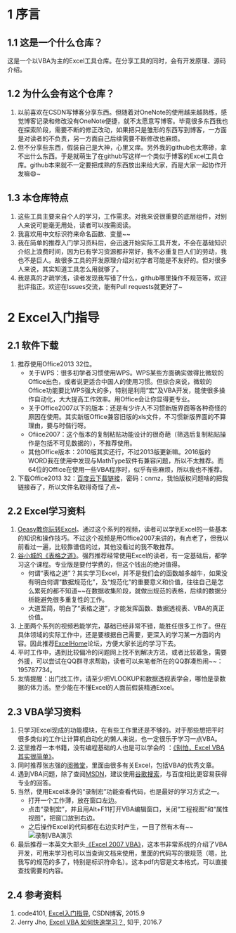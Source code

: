 # 1 序言
## 1.1 这是一个什么仓库？

这是一个以VBA为主的Excel工具仓库。在分享工具的同时，会有开发原理、源码介绍。

## 1.2 为什么会有这个仓库？

1. 以前喜欢在CSDN写博客分享东西。但随着对OneNote的使用越来越熟练，感觉博客记录和修改没有OneNote便捷，就不太愿意写博客。毕竟很多东西我也在探索阶段，需要不断的修正改动，如果把只是雏形的东西写到博客，一方面是对读者的不负责，另一方面自己后续需要不断修改也麻烦。
2. 但不分享些东西，假装自己是大神，心里又痒。另外我的github也太寒碜，拿不出什么东西。于是就萌生了在github写这样一个类似于博客的Excel工具仓库。github本来就不一定要把成熟的东西放出来给大家，而是大家一起协作开发嘛:smile:~

## 1.3 本仓库特点

1. 这些工具主要来自个人的学习，工作需求。对我来说很重要的底层组件，对别人来说可能毫无用处，读者可以按需阅读。
2. 我喜欢用中文标识符来命名函数、变量~~
3. 我在简单的推荐入门学习资料后，会迅速开始实际工具开发，不会在基础知识介绍上浪费时间，因为已有学习资源都非常好，我不必重复巨人们的劳动，我也不是巨人。故很多工具的开发原理介绍对初学者可能是不友好的。但对很多人来说，其实知道工具怎么用就够了。
4. 我是真的才疏学浅，读者发现我写错了什么，github哪里操作不规范等，欢迎批评指正。欢迎在Issues交流，能有Pull requests就更好了~

# 2 Excel入门指导

## 2.1 软件下载

1. 推荐使用Office2013 32位。
	* 关于WPS：很多初学者习惯使用WPS。WPS某些方面确实做得比微软的Office出色，或者说更适合中国人的使用习惯。但综合来说，微软的Office功能要比WPS强大的多，特别是利用“宏”及VBA开发，能使很多操作自动化，大大提高工作效率。用Office会让你显得更专业。
	* 关于Office2007以下的版本：还是有少许人不习惯新版界面等各种奇怪的原因在使用。其实新版Office兼容旧版的xls文件，不习惯新版界面的不算理由，要与时偕行呀。
	* Ofiice2007：这个版本的复制粘贴功能设计的很奇葩（筛选后复制粘贴操作是包括不可见数据的），不推荐使用。
	* 其他Office版本：2010版其实还行，不过2013版更新嘛。2016版的WORD我在使用中发现与MathType软件有兼容问题，所以不太推荐。而64位的Office在使用一些VBA程序时，似乎有些麻烦，所以我也不推荐。
2. 下载Office2013 32：[百度云下载链接](http://pan.baidu.com/s/1gdTSUJ5)，密码：cnmz，我怕版权问题啥的把我链接吞了，所以文件名取得奇怪了点~

## 2.2 Excel学习资料

1. [Oeasy教你玩转Excel](http://v.qq.com/vplus/oeasy/foldervideos/2we000001o2lkfz)。通过这个系列的视频，读者可以学到Excel的一些基本的知识和操作技巧。不过这个视频是用Office2007来讲的，有点老了，但我以前看过一遍，比较靠谱信的过，其他没看过的我不敢推荐。
2. [谷小城的《表格之道》](http://study.163.com/course/introduction/359002.htm#/courseDetail)。强烈推荐经常使用Excel的读者，有一定基础后，都学习这个课程。专业版是要付学费的，但这个钱出的绝对值得。
	* 何谓“表格之道”？其实学习Excel，并不是我们会的函数越多越牛，如果没有明白何谓“数据规范化”，及“规范化”的重要意义和价值，往往自己是怎么累死的都不知道~~在数据收集阶段，就做出规范的表格，后续的数据分析能避免很多重复性的工作。
	* 大道至简，明白了“表格之道”，才能发挥函数、数据透视表、VBA的真正价值。
3. 上面两个系列的视频若能学完，基础已经非常不错，能胜任很多工作了。但在具体领域的实际工作中，还是要根据自己需要，更深入的学习某一方面的内容。因此推荐[ExcelHome](http://club.excelhome.net/forum-1-1.html)论坛，方便大家长远的学习下去。
4. 平时工作中，遇到比较偏冷的问题网上找不到解决方法，或者比较着急，需要外援，可以尝试在QQ群寻求帮助，读者可以来笔者所在的QQ群凑热闹~~：195787734。
5. 友情提醒：出门找工作，请至少把VLOOKUP和数据透视表学会，哪怕是录数据的体力活。至少能在不懂Excel的人面前假装精通Excel。

## 2.3 VBA学习资料

1. 只学习Excel现成的功能模块，在有些工作里还是不够的。对于那些想把平时很多类似的工作让计算机自动化的懒人来说，也一定很乐于学习一点VBA。
2. 这里推荐一本书籍，没有编程基础的人也是可以学会的 ：[《别怕，Excel VBA其实很简单》](http://pan.baidu.com/s/1jGiuSIU)。
3. 同时推荐张志强的[阅微堂](http://zhiqiang.org/blog/tag/excel)，里面由很多有关Excel，包括VBA的优秀文章。
4. 遇到VBA问题，除了查阅[MSDN](https://msdn.microsoft.com/library)，建议使用[谷歌搜索](https://www.google.com/)，与百度相比更容易获得专业的回答。
5. 当然，使用Excel本身的“录制宏”功能查看代码，也是最好的学习方式之一。
	* 打开一个工作薄，放在窗口左边。
	* 点击“录制宏”，并且用Alt+F11打开VBA编辑窗口，关闭“工程视图”和“属性视图”，把窗口放到右边。
	* 之后操作Excel的代码都在右边实时产生，一目了然有木有~~
![录制VBA演示](http://p1.bqimg.com/4851/c729f87570a6694c.png)
6. 最后推荐一本英文大部头[《Excel 2007 VBA》](http://pan.baidu.com/s/1bpn5ZPX)，这本书非常系统的介绍了VBA开发，可用来学习也可以当查询文档来使用，里面的代码写的很规范（嗯，比我写的规范的多了，特别是标识符命名）。这本pdf内容是文本格式，可以直接查找需要的内容。


## 2.4 参考资料

1. code4101, [Excel入门指导](http://blog.csdn.net/code4101/article/details/47754663), CSDN博客, 2015.9
2. Jerry Jho, [Excel VBA 如何快速学习？](https://www.zhihu.com/question/20870802/answer/54998361), 知乎, 2016.7
